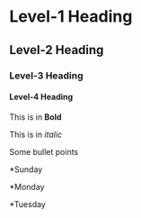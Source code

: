 # Level-1 Heading

## Level-2 Heading

### Level-3 Heading

#### Level-4 Heading

This is in **Bold**

This is in *italic*

Some bullet points

*Sunday

*Monday

*Tuesday
